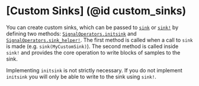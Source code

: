 # [Custom Sinks] (@id custom_sinks)

You can create custom sinks, which can be passed to [`sink`](@ref) or [`sink!`](@ref) by defining two methods: [`SignalOperators.initsink`](@ref) and [`SignalOperators.sink_helper!`](@ref). The first method is called when
a call to `sink` is made (e.g. `sink(MyCustomSink)`). The second method
is called inside `sink!` and provides the core operation to write blocks of samples to the sink.

Implementing `initsink` is not strictly necessary. If you do not implement
`initsink` you will only be able to write to the sink using `sink!`.